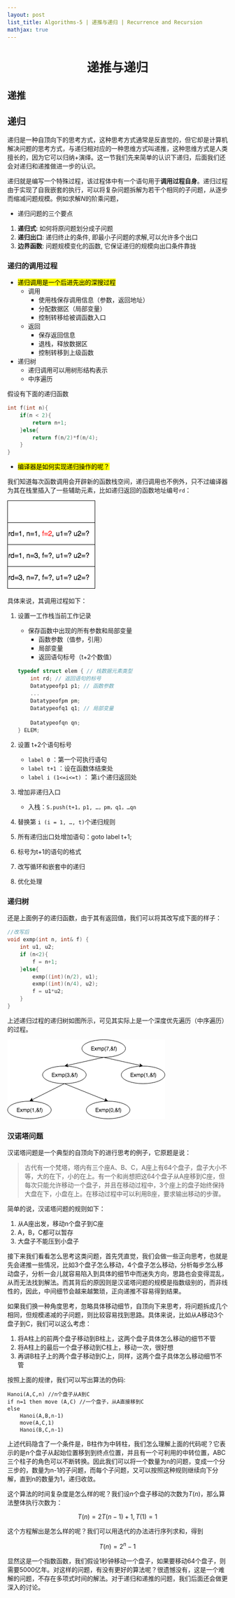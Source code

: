 ```yaml
---
layout: post
list_title: Algorithms-5 | 递推与递归 | Recurrence and Recursion
mathjax: true
---
```


<h1 style="text-align:center"> 递推与递归</h1>

## 递推

## 递归

递归是一种自顶向下的思考方式，这种思考方式通常是反直觉的，但它却是计算机解决问题的思考方式，与递归相对应的一种思维方式叫递推，这种思维方式是人类擅长的，因为它可以归纳+演绎。这一节我们先来简单的认识下递归，后面我们还会对递归和递推做进一步的认识。

递归就是编写一个特殊过程，该过程体中有一个语句用于**调用过程自身**。递归过程由于实现了自我嵌套的执行，可以将复杂问题拆解为若干个相同的子问题，从逐步而缩减问题规模。例如求解$N$的阶乘问题，

- 递归问题的三个要点

1. **递归式**: 如何将原问题划分成子问题
2. **递归出口**: 递归终止的条件, 即最小子问题的求解,可以允许多个出口
3. **边界函数**: 问题规模变化的函数, 它保证递归的规模向出口条件靠拢

### 递归的调用过程

- <mark>递归调用是一个后进先出的深搜过程</mark>
    - 调用
        - 使用栈保存调用信息（参数，返回地址）
        - 分配数据区（局部变量）
        - 控制转移给被调函数入口
    - 返回
        - 保存返回信息
        - 退栈，释放数据区
        - 控制转移到上级函数
- 递归树
    - 递归调用可以用树形结构表示
    - 中序遍历

假设有下面的递归函数

```cpp
int f(int n){
    if(n < 2){
        return n+1;
    }else{
        return f(n/2)*f(n/4);
    }
}
```
- <mark>编译器是如何实现递归操作的呢？</mark>

我们知道每次函数调用会开辟新的函数栈空间，递归调用也不例外，只不过编译器为其在栈里插入了一些辅助元素，比如递归返回的函数地址编号`rd`：

![](/assets/images/2015/02/stack1.png)

具体来说，其调用过程如下：

1. 设置一工作栈当前工作记录
    - 保存函数中出现的所有参数和局部变量
        - 函数参数（值参，引用）
        - 局部变量
        - 返回语句标号（t+2个数值）

    ```cpp
    typedef struct elem { // 栈数据元素类型
        int rd; // 返回语句的标号
        Datatypeofp1 p1; // 函数参数
        ...
        Datatypeofpm pm;
        Datatypeofq1 q1; // 局部变量

        Datatypeofqn qn;
    } ELEM;
    ```    
2. 设置 t+2个语句标号
    - `label 0` ：第一个可执行语句
    - `label t+1` ：设在函数体结束处
    - `label i (1<=i<=t)` ： 第`i`个递归返回处
3. 增加非递归入口
    - 入栈：`S.push(t+1，p1, …，pm，q1，…qn`
4. 替换第 `i (i = 1, …, t)`个递归规则
5. 所有递归出口处增加语句：goto label t+1;
6. 标号为t+1的语句的格式
7. 改写循环和嵌套中的递归
8. 优化处理

### 递归树

还是上面例子的递归函数，由于其有返回值，我们可以将其改写成下面的样子：

```cpp
//改写后    
void exmp(int n, int& f) {
    int u1, u2;
    if (n<2){
        f = n+1;
    }else{
        exmp((int)(n/2), u1);
        exmp((int)(n/4), u2);
        f = u1*u2;
    }
}
```
    
上述递归过程的递归树如图所示，可见其实际上是一个深度优先遍历（中序遍历）的过程。

![](/assets/images/2007/08/tree1.png)


### 汉诺塔问题

汉诺塔问题是一个典型的自顶向下的进行思考的例子，它原题是说：

> 古代有一个梵塔，塔内有三个座A、B、C，A座上有64个盘子，盘子大小不等，大的在下，小的在上。有一个和尚想把这64个盘子从A座移到C座，但每次只能允许移动一个盘子，并且在移动过程中，3个座上的盘子始终保持大盘在下，小盘在上。在移动过程中可以利用B座，要求输出移动的步骤。

简单的说，汉诺塔问题的规则如下：

1. 从A座出发，移动n个盘子到C座
2. A，B，C都可以暂存
3. 大盘子不能压到小盘子

接下来我们看看怎么思考这类问题，首先凭直觉，我们会做一些正向思考，也就是先会递推一些情况，比如3个盘子怎么移动，4个盘子怎么移动，分析每步怎么移动盘子，分析一会儿就容易陷入到具体的细节中而迷失方向，思路也会变得混乱，从而无法找到解法。而其背后的原因则是汉诺塔问题的规模是指数级别的，而非线性的，因此，中间细节会越来越繁琐，正向递推不容易得到结果。

如果我们换一种角度思考，忽略具体移动细节，自顶向下来思考，将问题拆成几个相同，但规模递减的子问题，则比较容易找到思路。具体来说，比如从A移动3个盘子到C，我们可以这么考虑：

1. 将A柱上的前两个盘子移动到B柱上，这两个盘子具体怎么移动的细节不管
2. 将A柱上的最后一个盘子移动到C柱上，移动一次，很好想
3. 再讲B柱子上的两个盘子移动到C上，同样，这两个盘子具体怎么移动细节不管

按照上面的规律，我们可以写出算法的伪码:

```
Hanoi(A,C,n) //n个盘子从A到C
if n=1 then move (A,C) //一个盘子，从A直接移到C
else
    Hanoi(A,B,n-1) 
    move(A,C,1)
    Hanoi(B,C,n-1)
```

上述代码隐含了一个条件是，B柱作为中转柱，我们怎么理解上面的代码呢？它表示的是n个盘子从起始位置移到到终点位置，并且有一个可利用的中转位置，ABC三个柱子的角色可以不断转换。因此我们可以将一个数量为n的问题，变成一个分三步的，数量为n-1的子问题，而每个子问题，又可以按照这种规则继续向下分解，直到n的数量为1，递归收敛。

这个算法的时间复杂度是怎么样的呢？我们设$n$个盘子移动的次数为$T(n)$，那么算法整体执行次数为：

$$
    T(n) = 2T(n-1)+1, T(1)=1 
$$

这个方程解出是怎么样的呢？我们可以用迭代的办法进行序列求和，得到

$$
    T(n) = 2^n-1
$$

显然这是一个指数函数，我们假设1秒钟移动一个盘子，如果要移动64个盘子，则需要5000亿年。对这样的问题，有没有更好的算法呢？很遗憾没有，这是一个难解的问题，不存在多项式时间的解法。对于递归和递推的问题，我们后面还会做更深入的讨论。


